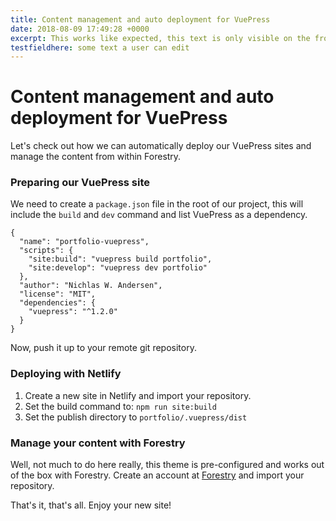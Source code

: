 ```yaml
---
title: Content management and auto deployment for VuePress
date: 2018-08-09 17:49:28 +0000
excerpt: This works like expected, this text is only visible on the front page where all the journal posts are listed
testfieldhere: some text a user can edit
---
```

# Content management and auto deployment for VuePress

Let's check out how we can automatically deploy our VuePress sites and manage the content from within Forestry.

### Preparing our VuePress site

We need to create a `package.json` file in the root of our project, this will include the `build` and `dev` command and list VuePress as a dependency.

    {
      "name": "portfolio-vuepress",
      "scripts": {
        "site:build": "vuepress build portfolio",
        "site:develop": "vuepress dev portfolio"
      },
      "author": "Nichlas W. Andersen",
      "license": "MIT",
      "dependencies": {
        "vuepress": "^1.2.0"
      }
    }

Now, push it up to your remote git repository.

### Deploying with Netlify

1. Create a new site in Netlify and import your repository.
2. Set the build command to: `npm run site:build`
3. Set the publish directory to `portfolio/.vuepress/dist`

### Manage your content with Forestry

Well, not much to do here really, this theme is pre-configured and works out of the box with Forestry. Create an account at [Forestry](https://forestry.io "Forestry") and import your repository.

That's it, that's all. Enjoy your new site!
